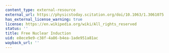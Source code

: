 ```yaml
---
content_type: external-resource
external_url: https://physicstoday.scitation.org/doi/10.1063/1.3061075
has_external_license_warning: true
license: https://en.wikipedia.org/wiki/All_rights_reserved
status: ''
title: Free Nuclear Induction
uid: e8ece9e9-c38f-4a86-b4ea-1ade951a81ac
wayback_url: ''
---
```

